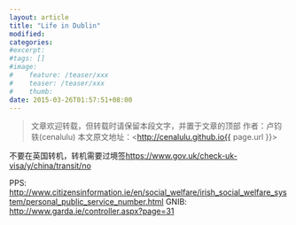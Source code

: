 ```yaml
---
layout: article
title: "Life in Dublin"
modified:
categories: 
#excerpt:
#tags: []
#image:
#    feature: /teaser/xxx
#    teaser: /teaser/xxx
#    thumb:
date: 2015-03-26T01:57:51+08:00
---
```




> 文章欢迎转载，但转载时请保留本段文字，并置于文章的顶部
> 作者：卢钧轶(cenalulu)
> 本文原文地址：<http://cenalulu.github.io{{ page.url }}>

不要在英国转机，转机需要过境签<https://www.gov.uk/check-uk-visa/y/china/transit/no>

PPS: <http://www.citizensinformation.ie/en/social_welfare/irish_social_welfare_system/personal_public_service_number.html>
GNIB: <http://www.garda.ie/controller.aspx?page=31>
